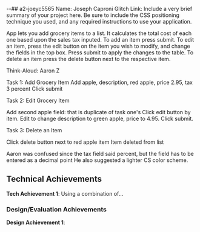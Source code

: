--## a2-joeyc5565
Name: Joseph Caproni
Glitch Link:
Include a very brief summary of your project here. Be sure to include the CSS positioning technique you used, and any required instructions to use your application.

App lets you add grocery items to a list. It calculates the total cost of each one based upon the sales tax inputed. To add an item press submit. To edit an item, press the edit button on the item you wish to modify, and change the fields in the top box. Press submit to apply the changes to the table. To delete an item press the delete button next to the respective item.

Think-Aloud: Aaron Z

Task 1: Add Grocery Item
Add apple, description, red apple, price 2.95, tax 3 percent
Click submit


Task 2: Edit Grocery Item

Add second apple field: that is duplicate of task one's
Click edit button by item.
Edit to change description to green apple, price to 4.95.
Click submit.

Task 3: Delete an Item

Click delete button next to red apple item
Item deleted from list

Aaron was confused since the tax field said percent, but the field has to be entered as a decimal point
He also suggested a lighter CS color scheme.

## Technical Achievements
**Tech Achievement 1**: Using a combination of...

### Design/Evaluation Achievements
**Design Achievement 1**: 
